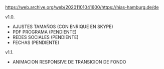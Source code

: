 https://web.archive.org/web/20201101041600/https://hias-hamburg.de/de

v1.0.

- AJUSTES TAMAÑOS (CON ENRIQUE EN SKYPE)
- PDF PROGRAMA (PENDIENTE)
- REDES SOCIALES (PENDIENTE)
- FECHAS (PENDIENTE)

v1.1.

- ANIMACION RESPONSIVE DE TRANSICION DE FONDO